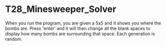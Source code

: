 # T28_Minesweeper_Solver
When you run the program, you are given a 5x5 and it shows you where the bombs are. Press 'enter' and it will then change all the blank spaces to display how many bombs are surrounding that space. Each generation is random.
